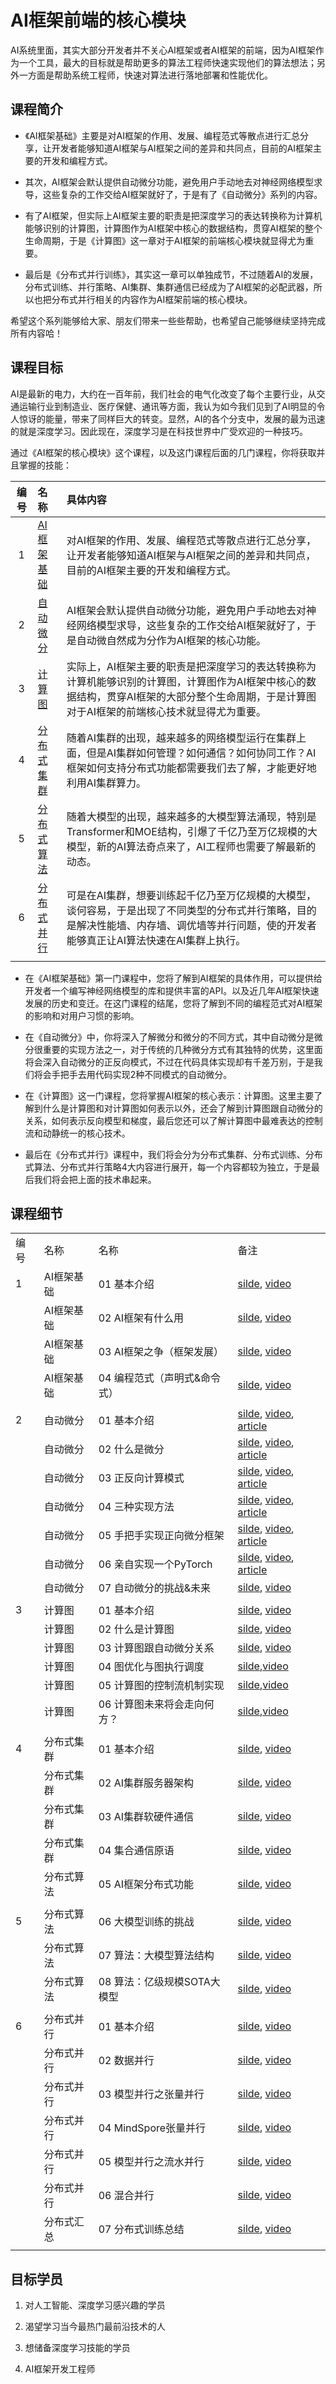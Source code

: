 # AI框架前端的核心模块

AI系统里面，其实大部分开发者并不关心AI框架或者AI框架的前端，因为AI框架作为一个工具，最大的目标就是帮助更多的算法工程师快速实现他们的算法想法；另外一方面是帮助系统工程师，快速对算法进行落地部署和性能优化。

## 课程简介

- 《AI框架基础》主要是对AI框架的作用、发展、编程范式等散点进行汇总分享，让开发者能够知道AI框架与AI框架之间的差异和共同点，目前的AI框架主要的开发和编程方式。

- 其次，AI框架会默认提供自动微分功能，避免用户手动地去对神经网络模型求导，这些复杂的工作交给AI框架就好了，于是有了《自动微分》系列的内容。

- 有了AI框架，但实际上AI框架主要的职责是把深度学习的表达转换称为计算机能够识别的计算图，计算图作为AI框架中核心的数据结构，贯穿AI框架的整个生命周期，于是《计算图》这一章对于AI框架的前端核心模块就显得尤为重要。

- 最后是《分布式并行训练》，其实这一章可以单独成节，不过随着AI的发展，分布式训练、并行策略、AI集群、集群通信已经成为了AI框架的必配武器，所以也把分布式并行相关的内容作为AI框架前端的核心模块。

希望这个系列能够给大家、朋友们带来一些些帮助，也希望自己能够继续坚持完成所有内容哈！

## 课程目标

AI是最新的电力，大约在一百年前，我们社会的电气化改变了每个主要行业，从交通运输行业到制造业、医疗保健、通讯等方面，我认为如今我们见到了AI明显的令人惊讶的能量，带来了同样巨大的转变。显然，AI的各个分支中，发展的最为迅速的就是深度学习。因此现在，深度学习是在科技世界中广受欢迎的一种技巧。

通过《AI框架的核心模块》这个课程，以及这门课程后面的几门课程，你将获取并且掌握的技能：

| 编号  | 名称                     | 具体内容                                                                                                |
|:---:|:---------------------- |:--------------------------------------------------------------------------------------------------- |
| 1   | [AI框架基础](./Foundation) | 对AI框架的作用、发展、编程范式等散点进行汇总分享，让开发者能够知道AI框架与AI框架之间的差异和共同点，目前的AI框架主要的开发和编程方式。                             |
| 2   | [自动微分](./AutoDiff)     | AI框架会默认提供自动微分功能，避免用户手动地去对神经网络模型求导，这些复杂的工作交给AI框架就好了，于是自动微自然成为分作为AI框架的核心功能。                           |
| 3   | [计算图](./DataFlow)      | 实际上，AI框架主要的职责是把深度学习的表达转换称为计算机能够识别的计算图，计算图作为AI框架中核心的数据结构，贯穿AI框架的大部分整个生命周期，于是计算图对于AI框架的前端核心技术就显得尤为重要。 |
| 4   | [分布式集群](./AICluster)   | 随着AI集群的出现，越来越多的网络模型运行在集群上面，但是AI集群如何管理？如何通信？如何协同工作？AI框架如何支持分布式功能都需要我们去了解，才能更好地利用AI集群算力。              |
| 5   | [分布式算法](./AICluster)   | 随着大模型的出现，越来越多的大模型算法涌现，特别是Transformer和MOE结构，引爆了千亿乃至万亿规模的大模型，新的AI算法奇点来了，AI工程师也需要了解最新的动态。              |
| 6   | [分布式并行](./Parallel)    | 可是在AI集群，想要训练起千亿乃至万亿规模的大模型，谈何容易，于是出现了不同类型的分布式并行策略，目的是解决性能墙、内存墙、调优墙等并行问题，使的开发者能够真正让AI算法快速在AI集群上执行。    |
|     |                        |                                                                                                     |

- 在《AI框架基础》第一门课程中，您将了解到AI框架的具体作用，可以提供给开发者一个编写神经网络模型的库和提供丰富的API。以及近几年AI框架快速发展的历史和变迁。在这门课程的结尾，您将了解到不同的编程范式对AI框架的影响和对用户习惯的影响。

- 在《自动微分》中，你将深入了解微分和微分的不同方式，其中自动微分是微分很重要的实现方法之一，对于传统的几种微分方式有其独特的优势，这里面将会深入自动微分的正反向模式，不过在代码具体实现却有千差万别，于是我们将会手把手去用代码实现2种不同模式的自动微分。

- 在《计算图》这一门课程，您将掌握AI框架的核心表示：计算图。这里主要了解到什么是计算图和对计算图如何表示以外，还会了解到计算图跟自动微分的关系，如何表示反向模型和梯度，最后您还可以了解计算图中最难表达的控制流和动静统一的核心技术。

- 最后在《分布式并行》课程中，我们将会分为分布式集群、分布式训练、分布式算法、分布式并行策略4大内容进行展开，每一个内容都较为独立，于是最后我们将会把上面的技术串起来。

## 课程细节

|     |        |                   |                                                                                                                                                      |
| --- | ------ | ----------------- | ---------------------------------------------------------------------------------------------------------------------------------------------------- |
| 编号  | 名称     | 名称                | 备注                                                                                                                                                   |
| 1   | AI框架基础 | 01 基本介绍           | [silde](./Foundation/01.introduction.pptx), [video](https://www.bilibili.com/video/BV1he4y1z7oD/?vd_source=26de035c60e6c7f810371fdfd13d14b6)         |
|     | AI框架基础 | 02 AI框架有什么用       | [silde](./Foundation/02.fundamentals.pptx), [video](https://www.bilibili.com/video/BV1fd4y1q7qk/?vd_source=26de035c60e6c7f810371fdfd13d14b6)         |
|     | AI框架基础 | 03 AI框架之争（框架发展）   | [silde](./Foundation/03.history.pptx), [video](https://www.bilibili.com/video/BV1C8411x7Kn/?vd_source=26de035c60e6c7f810371fdfd13d14b6)              |
|     | AI框架基础 | 04 编程范式（声明式&命令式）  | [silde](./Foundation/04.programing.pptx), [video](https://www.bilibili.com/video/BV1gR4y1o7WT/?vd_source=26de035c60e6c7f810371fdfd13d14b6)           |
|     |        |                   |                                                                                                                                                      |
| 2   | 自动微分   | 01 基本介绍           | [silde](./AutoDiff/01.introduction.pptx), [video](https://www.bilibili.com/video/BV1FV4y1T7zp/), [article](https://zhuanlan.zhihu.com/p/518198564)   |
|     | 自动微分   | 02 什么是微分          | [silde](./AutoDiff/02.base_concept.pptx), [video](https://www.bilibili.com/video/BV1Ld4y1M7GJ/), [article](https://zhuanlan.zhihu.com/p/518198564)   |
|     | 自动微分   | 03 正反向计算模式        | [silde](./AutoDiff/03.grad_mode.pptx), [video](https://www.bilibili.com/video/BV1zD4y117bL/), [article](https://zhuanlan.zhihu.com/p/518296942)      |
|     | 自动微分   | 04 三种实现方法         | [silde](./AutoDiff/04.grad_mode.pptx), [video](https://www.bilibili.com/video/BV1BN4y1P76t/), [article](https://zhuanlan.zhihu.com/p/520065656)      |
|     | 自动微分   | 05 手把手实现正向微分框架    | [silde](./AutoDiff/05.forward_mode.ipynb), [video](https://www.bilibili.com/video/BV1Ne4y1p7WU/), [article](https://zhuanlan.zhihu.com/p/520451681)  |
|     | 自动微分   | 06 亲自实现一个PyTorch  | [silde](./AutoDiff/06.reversed_mode.ipynb), [video](https://www.bilibili.com/video/BV1ae4y1z7E6/), [article](https://zhuanlan.zhihu.com/p/547865589) |
|     | 自动微分   | 07 自动微分的挑战&未来     | [silde](./AutoDiff/07.challenge.pptx), [video](https://www.bilibili.com/video/BV17e4y1z73W/)                                                         |
|     |        |                   |                                                                                                                                                      |
| 3   | 计算图    | 01 基本介绍           | [silde](./DataFlow/01.introduction.pptx), [video](https://www.bilibili.com/video/BV1cG411E7gV/)                                                      |
|     | 计算图    | 02 什么是计算图         | [silde](./DataFlow/02.computation_graph.pptx), [video](https://www.bilibili.com/video/BV1rR4y197HM/)                                                 |
|     | 计算图    | 03 计算图跟自动微分关系     | [silde](./DataFlow/03.atuodiff.pptx), [video](https://www.bilibili.com/video/BV1S24y197FU/)                                                          |
|     | 计算图    | 04 图优化与图执行调度      | [silde](./DataFlow/04.dispatch.pptx),[video](https://www.bilibili.com/video/BV1hD4y1k7Ty/)                                                           |
|     | 计算图    | 05 计算图的控制流机制实现    | [silde](./DataFlow/05.control_flow.pptx),[video](https://www.bilibili.com/video/BV17P41177Pk/)                                                       |
|     | 计算图    | 06 计算图未来将会走向何方？   | [silde](./DataFlow/06.future.pptx),[video](https://www.bilibili.com/video/BV1hm4y1A7Nv/)                                                             |
|     |        |                   |                                                                                                                                                      |
| 4   | 分布式集群  | 01 基本介绍           | [silde](./AICluster/01.introduction.pptx), [video](https://www.bilibili.com/video/BV1ge411L7mi/)                                                     |
|     | 分布式集群  | 02 AI集群服务器架构      | [silde](./AICluster/02.architecture.pptx), [video](https://www.bilibili.com/video/BV1fg41187rc/)                                                     |
|     | 分布式集群  | 03 AI集群软硬件通信      | [silde](./AICluster/03.communication.pptx), [video](https://www.bilibili.com/video/BV14P4y1S7u4/)                                                    |
|     | 分布式集群  | 04 集合通信原语         | [silde](./AICluster/04.primitive.pptx), [video](https://www.bilibili.com/video/BV1te4y1e7vz/)                                                        |
|     | 分布式算法  | 05 AI框架分布式功能      | [silde](./AICluster/05.system.pptx), [video](https://www.bilibili.com/video/BV1n8411s7f3/)                                                           |
|     |        |                   |                                                                                                                                                      |
| 5   | 分布式算法  | 06 大模型训练的挑战       | [silde](./AICluster/06.challenge.pptx), [video](https://www.bilibili.com/video/BV1Y14y1576A/)                                                        |
|     | 分布式算法  | 07 算法：大模型算法结构     | [silde](./AICluster/07.algorithm_arch.pptx), [video](https://www.bilibili.com/video/BV1Mt4y1M7SE/)                                                   |
|     | 分布式算法  | 08 算法：亿级规模SOTA大模型 | [silde](./AICluster/08.algorithm_sota.pptx), [video](https://www.bilibili.com/video/BV1em4y1F7ay/)                                                   |
|     |        |                   |                                                                                                                                                      |
| 6   | 分布式并行  | 01 基本介绍           | [silde](./Parallel/01.introduction.pptx), [video](https://www.bilibili.com/video/BV1ve411w7DL/)                                                      |
|     | 分布式并行  | 02 数据并行           | [silde](./Parallel/02.data_parallel.pptx), [video](https://www.bilibili.com/video/BV1JK411S7gL/)                                                     |
|     | 分布式并行  | 03 模型并行之张量并行      | [silde](./Parallel/03.tensor_parallel.pptx), [video](https://www.bilibili.com/video/BV1vt4y1K7wT/)                                                   |
|     | 分布式并行  | 04 MindSpore张量并行  | [silde](./Parallel/04.mindspore_parallel.pptx), [video](https://www.bilibili.com/video/BV1vt4y1K7wT/)                                                |
|     | 分布式并行  | 05 模型并行之流水并行      | [silde](./Parallel/05.pipeline_parallel.pptx), [video](https://www.bilibili.com/video/BV1WD4y1t7Ba/)                                                 |
|     | 分布式并行  | 06 混合并行           | [silde](./Parallel/06.hybrid_parallel.pptx), [video](https://www.bilibili.com/video/BV1gD4y1t7Ut/)                                                   |
|     | 分布式汇总  | 07 分布式训练总结        | [silde](./Parallel/07.summary.pptx), [video](https://www.bilibili.com/video/BV1av4y1S7DQ/)                                                           |
|     |        |                   |                                                                                                                                                      |

## 目标学员

1. 对人工智能、深度学习感兴趣的学员

2. 渴望学习当今最热门最前沿技术的人 

3. 想储备深度学习技能的学员

4. AI框架开发工程师
